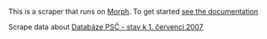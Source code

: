 This is a scraper that runs on [Morph](https://morph.io). To get started [see the documentation](https://morph.io/documentation)

Scrape data about [Databáze PSČ - stav k 1. červenci 2007](http://zaloudek.kabel1.cz/databaze-psc-postovni-smerovaci-cisla_c135.html)
